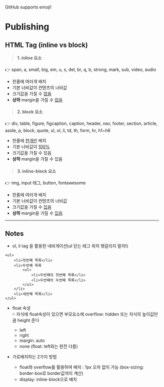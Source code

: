 GitHub supports emoji! 
# Publishing

## HTML Tag (inline vs block)
> #### 1. inline 요소
👉 span, a, small, big, em, u, s, del, br, q, b, strong, mark, sub, video, audio
- 한줄에 여러개 배치
- 기본 너비값이 컨텐츠의 너비값
- 크기값을 가질 수 <U>없음</U>
- **상하** margin을 가질 수 <U>없음</U>

> #### 2. block 요소
👉 div, table, figure, figcaption, caption, header, nav, footer, section, article, aside, p, block, quote, ul, ol, li, td, th, form, hr, h1~h6 
- 한줄에 <U>한개만</U> 배치
- 기본 너비값이 <U>100%</U>
- 크기값을 가질 수 있음
- **상하** margin을 가질 수 있음
> #### 3. inline-block 요소
👉 img, input 태그, button, fontawesome
- 한줄에 여러개 배치
- 기본 너비값이 컨텐츠의 너비값
- 크기값을 가질 수 <U>있음</U>
- **상하** margin을 가질 수 <U>있음</U>   
  
<hr/>
  
## Notes
- ol, li tag 을 활용한 네비게이션(ul 닫는 태그 위치 헷갈리지 말자!)
```
<ul>
    <li>첫번째 목록</li>
    <li>두번째 목록
        <ul>
            <li>두번째의 첫번째 목록</li>
            <li>두번째의 두번째 목록</li>
        </ul>
    </li>
    <li>세번째 목록</li>
</ul>
```

- float 속성  
💦 자식에 float속성이 있으면 부모요소에 overflow: hidden 또는 자식의 높이값만큼 height 준다
    - left
    - right
    - margin: auto
    - none (float: left와는 완전 다름)

- 가로배치하는 2가지 방법
    - float와 overflow를 활용하여 배치 : 1px 오차 없이 가능 (box-sizing: border-box로 border값까지 계산)
    - display: inline-block으로 배치